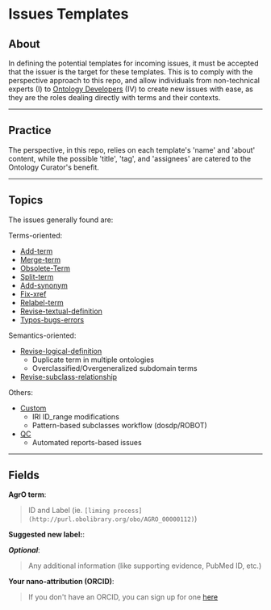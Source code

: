 # Issues Templates

## About

In defining the potential templates for incoming issues, it must be accepted that the issuer is the target for these templates. This is to comply with the perspective approach to this repo, and allow individuals from non-technical experts (I) to [Ontology Developers](https://oboacademy.github.io/obook/getting_started/#ontology-engineerdeveloper-you-are) (IV) to create new issues with ease, as they are the roles dealing directly with terms and their contexts.

---

## Practice

The perspective, in this repo, relies on each template's 'name' and 'about' content, while the possible 'title', 'tag', and 'assignees' are catered to the Ontology Curator's benefit.

---

## Topics

The issues generally found are:

Terms-oriented:

- [Add-term](./add-term.md)
- [Merge-term](./mergeTerm.md)
- [Obsolete-Term](./obsolete-a-term.md)
- [Split-term](./split-term.md)
- [Add-synonym](./add-synonym.md)
- [Fix-xref](./fix-xref.md)
- [Relabel-term](./relabel-term.md)
- [Revise-textual-definition](./revise-textual-definition.md)
- [Typos-bugs-errors](./typos-bugs-errors.md)

Semantics-oriented:

- [Revise-logical-definition](./revise-logical-definition.md)
  - Duplicate term in multiple ontologies
  - Overclassified/Overgeneralized subdomain terms
- [Revise-subclass-relationship](./revise-subclass-relationship.md)

Others:

- [Custom](./custom.md)
  - IRI ID_range modifications
  - Pattern-based subclasses workflow (dosdp/ROBOT)
- [QC](./qc.md)
  - Automated reports-based issues

---

## Fields
**AgrO term**: 
> ID and Label (ie. `[liming process](http://purl.obolibrary.org/obo/AGRO_00000112)`)

**Suggested new label:**: 

**_Optional_**: 
> Any additional information (like supporting evidence, PubMed ID, etc.)

**Your nano-attribution (ORCID)**: 
> If you don't have an ORCID, you can sign up for one [here](https://orcid.org/)